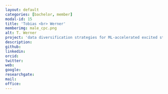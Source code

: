 ```yaml
---
layout: default
categories: [bachelor, member]
modal-id: 15
title: 'Tobias <br> Werner'
memberimg: male_cpc.png
alt: T. Werner
project: 'data diversification strategies for ML-accelerated excited state dynamics simulations'
description:
github:
linkedin:
orcid:
twitter:
web:
google:
researchgate:
mail:
office:
---
```

